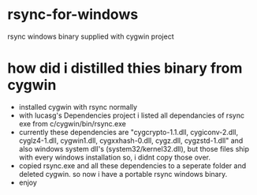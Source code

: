 # rsync-for-windows
rsync windows binary supplied with cygwin project

# how did i distilled thies binary from cygwin
- installed cygwin with rsync normally
- with lucasg's Dependencies project i listed all dependancies of rsync exe from c/cygwin/bin/rsync.exe
- currently these dependencies are "cygcrypto-1.1.dll, cygiconv-2.dll, cyglz4-1.dll, cygwin1.dll, cygxxhash-0.dll, cygz.dll, cygzstd-1.dll" and also windows system dll's (system32/kernel32.dll), but those files ship with every windows installation so, i didnt copy those over.
- copied rsync.exe and all these dependencies to a seperate folder and deleted cygwin. so now i have a portable rsync windows binary.
- enjoy
